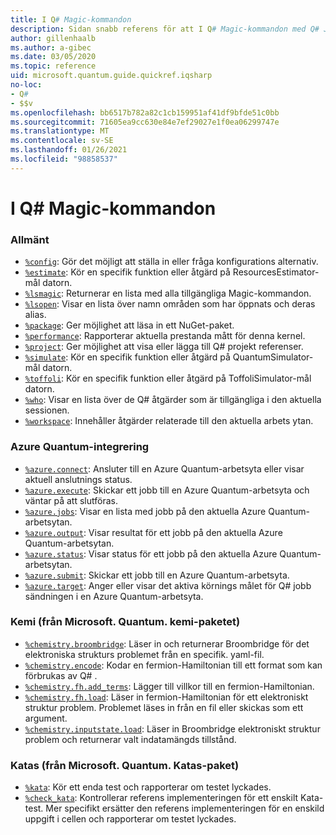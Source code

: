 ```yaml
---
title: I Q# Magic-kommandon
description: Sidan snabb referens för att I Q# Magic-kommandon med Q# Jupyter-anteckningsböcker
author: gillenhaalb
ms.author: a-gibec
ms.date: 03/05/2020
ms.topic: reference
uid: microsoft.quantum.guide.quickref.iqsharp
no-loc:
- Q#
- $$v
ms.openlocfilehash: bb6517b782a82c1cb159951af41df9bfde51c0bb
ms.sourcegitcommit: 71605ea9cc630e84e7ef29027e1f0ea06299747e
ms.translationtype: MT
ms.contentlocale: sv-SE
ms.lasthandoff: 01/26/2021
ms.locfileid: "98858537"
---
```

# <a name="ino-locq-magic-commands"></a>I Q# Magic-kommandon

### <a name="general"></a>Allmänt

- [`%config`](xref:microsoft.quantum.iqsharp.magic-ref.config): Gör det möjligt att ställa in eller fråga konfigurations alternativ.
- [`%estimate`](xref:microsoft.quantum.iqsharp.magic-ref.estimate): Kör en specifik funktion eller åtgärd på ResourcesEstimator-mål datorn.
- [`%lsmagic`](xref:microsoft.quantum.iqsharp.magic-ref.lsmagic): Returnerar en lista med alla tillgängliga Magic-kommandon.
- [`%lsopen`](xref:microsoft.quantum.iqsharp.magic-ref.lsopen): Visar en lista över namn områden som har öppnats och deras alias.
- [`%package`](xref:microsoft.quantum.iqsharp.magic-ref.package): Ger möjlighet att läsa in ett NuGet-paket.
- [`%performance`](xref:microsoft.quantum.iqsharp.magic-ref.performance): Rapporterar aktuella prestanda mått för denna kernel.
- [`%project`](xref:microsoft.quantum.iqsharp.magic-ref.project): Ger möjlighet att visa eller lägga till Q# projekt referenser. 
- [`%simulate`](xref:microsoft.quantum.iqsharp.magic-ref.simulate): Kör en specifik funktion eller åtgärd på QuantumSimulator-mål datorn.
- [`%toffoli`](xref:microsoft.quantum.iqsharp.magic-ref.toffoli): Kör en specifik funktion eller åtgärd på ToffoliSimulator-mål datorn.
- [`%who`](xref:microsoft.quantum.iqsharp.magic-ref.who): Visar en lista över de Q# åtgärder som är tillgängliga i den aktuella sessionen.
- [`%workspace`](xref:microsoft.quantum.iqsharp.magic-ref.workspace): Innehåller åtgärder relaterade till den aktuella arbets ytan.

### <a name="azure-quantum-integration"></a>Azure Quantum-integrering

- [`%azure.connect`](xref:microsoft.quantum.iqsharp.magic-ref.azure.connect): Ansluter till en Azure Quantum-arbetsyta eller visar aktuell anslutnings status.
- [`%azure.execute`](xref:microsoft.quantum.iqsharp.magic-ref.azure.execute): Skickar ett jobb till en Azure Quantum-arbetsyta och väntar på att slutföras.
- [`%azure.jobs`](xref:microsoft.quantum.iqsharp.magic-ref.azure.jobs): Visar en lista med jobb på den aktuella Azure Quantum-arbetsytan.
- [`%azure.output`](xref:microsoft.quantum.iqsharp.magic-ref.azure.output): Visar resultat för ett jobb på den aktuella Azure Quantum-arbetsytan.
- [`%azure.status`](xref:microsoft.quantum.iqsharp.magic-ref.azure.status): Visar status för ett jobb på den aktuella Azure Quantum-arbetsytan.
- [`%azure.submit`](xref:microsoft.quantum.iqsharp.magic-ref.azure.submit): Skickar ett jobb till en Azure Quantum-arbetsyta.
- [`%azure.target`](xref:microsoft.quantum.iqsharp.magic-ref.azure.target): Anger eller visar det aktiva körnings målet för Q# jobb sändningen i en Azure Quantum-arbetsyta.

### <a name="chemistry-from-microsoftquantumchemistry-package"></a>Kemi (från Microsoft. Quantum. kemi-paketet)

- [`%chemistry.broombridge`](xref:microsoft.quantum.iqsharp.magic-ref.chemistry.broombridge): Läser in och returnerar Broombridge för det elektroniska strukturs problemet från en specifik. yaml-fil.
- [`%chemistry.encode`](xref:microsoft.quantum.iqsharp.magic-ref.chemistry.encode): Kodar en fermion-Hamiltonian till ett format som kan förbrukas av Q# .
- [`%chemistry.fh.add_terms`](xref:microsoft.quantum.iqsharp.magic-ref.chemistry.fh.add_terms): Lägger till villkor till en fermion-Hamiltonian.
- [`%chemistry.fh.load`](xref:microsoft.quantum.iqsharp.magic-ref.chemistry.fh.load): Läser in fermion-Hamiltonian för ett elektroniskt struktur problem. Problemet läses in från en fil eller skickas som ett argument.
- [`%chemistry.inputstate.load`](xref:microsoft.quantum.iqsharp.magic-ref.chemistry.inputstate.load): Läser in Broombridge elektroniskt struktur problem och returnerar valt indatamängds tillstånd.

### <a name="katas-from-microsoftquantumkatas-package"></a>Katas (från Microsoft. Quantum. Katas-paket)

- [`%kata`](xref:microsoft.quantum.iqsharp.magic-ref.kata): Kör ett enda test och rapporterar om testet lyckades.
- [`%check_kata`](xref:microsoft.quantum.iqsharp.magic-ref.check_kata): Kontrollerar referens implementeringen för ett enskilt Kata-test.
    Mer specifikt ersätter den referens implementeringen för en enskild uppgift i cellen och rapporterar om testet lyckades.
